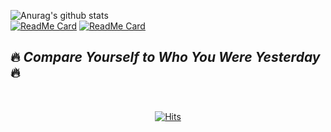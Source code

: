 

![Anurag's github stats](https://github-readme-stats.vercel.app/api?username=bosl95&theme=buefy)<br>
[![ReadMe Card](https://github-readme-stats.vercel.app/api/pin/?username=bosl95&repo=Algorithm&theme=buefy )](https://github.com/bosl95/Algorithm) [![ReadMe Card](https://github-readme-stats.vercel.app/api/pin/?username=bosl95&repo=Seesun&theme=buefy)](https://github.com/bosl95/Seesun)
<br>

## :fire: *Compare Yourself to Who You Were Yesterday* :fire:

<br>

<div align=center>
  
  [![Hits](https://hits.seeyoufarm.com/api/count/incr/badge.svg?url=https%3A%2F%2Fgithub.com%2Fbosl95&count_bg=%2379C83D&title_bg=%23555555&icon=&icon_color=%23E7E7E7&title=&edge_flat=true)](https://hits.seeyoufarm.com)
  
  </div>
<!--
**bosl95/bosl95** is a ✨ _special_ ✨ repository because its `README.md` (this file) appears on your GitHub profile.

Here are some ideas to get you started:

- 🔭 I’m currently working on ...
- 🌱 I’m currently learning ...
- 👯 I’m looking to collaborate on ...
- 🤔 I’m looking for help with ...
- 💬 Ask me about ...
- 📫 How to reach me: ...
- 😄 Pronouns: ...
- ⚡ Fun fact: ...
-->
